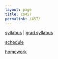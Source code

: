 ```yaml
---
layout: page
title: cs457
permalink: /457/
---
```


[syllabus](/457/syllabus/) | [grad syllabus](/457/syllabus-grad/)

[schedule](/457/schedule/)

[homework](/457/hw/)